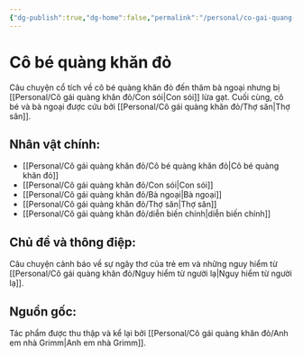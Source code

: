 ```yaml
---
{"dg-publish":true,"dg-home":false,"permalink":"/personal/co-gai-quang-khan-do/co-be-quang-khan-do/","dgPassFrontmatter":true,"noteIcon":"","updated":"2025-01-14T22:14:58.618+07:00"}
---
```


# Cô bé quàng khăn đỏ

Câu chuyện cổ tích về cô bé quàng khăn đỏ đến thăm bà ngoại nhưng bị [[Personal/Cô gái quàng khăn đỏ/Con sói\|Con sói]] lừa gạt. Cuối cùng, cô bé và bà ngoại được cứu bởi [[Personal/Cô gái quàng khăn đỏ/Thợ săn\|Thợ săn]].

## Nhân vật chính:
- [[Personal/Cô gái quàng khăn đỏ/Cô bé quàng khăn đỏ\|Cô bé quàng khăn đỏ]]
- [[Personal/Cô gái quàng khăn đỏ/Con sói\|Con sói]]
- [[Personal/Cô gái quàng khăn đỏ/Bà ngoại\|Bà ngoại]]
- [[Personal/Cô gái quàng khăn đỏ/Thợ săn\|Thợ săn]]
- [[Personal/Cô gái quàng khăn đỏ/diễn biến chính\|diễn biến chính]]

## Chủ đề và thông điệp:
Câu chuyện cảnh báo về sự ngây thơ của trẻ em và những nguy hiểm từ [[Personal/Cô gái quàng khăn đỏ/Nguy hiểm từ người lạ\|Nguy hiểm từ người lạ]].

## Nguồn gốc:
Tác phẩm được thu thập và kể lại bởi [[Personal/Cô gái quàng khăn đỏ/Anh em nhà Grimm\|Anh em nhà Grimm]].